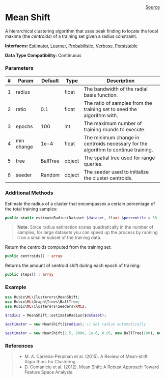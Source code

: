 <span style="float:right;"><a href="https://github.com/RubixML/RubixML/blob/master/src/Clusterers/MeanShift.php">Source</a></span>

# Mean Shift
A hierarchical clustering algorithm that uses peak finding to locate the local maxima (the *centroids*) of a training set given a radius constraint.

**Interfaces:** [Estimator](../estimator.md), [Learner](../learner.md), [Probabilistic](../probabilistic.md), [Verbose](../verbose.md), [Persistable](../persistable.md)

**Data Type Compatibility:** Continuous

### Parameters
| # | Param | Default | Type | Description |
|---|---|---|---|---|
| 1 | radius | | float | The bandwidth of the radial basis function. |
| 2 | ratio | 0.1 | float | The ratio of samples from the training set to seed the algorithm with. |
| 3 | epochs | 100 | int | The maximum number of training rounds to execute. |
| 4 | min change | 1e-4 | float | The minimum change in centroids necessary for the algorithm to continue training. |
| 5 | tree | BallTree | object | The spatial tree used for range queries. |
| 6 | seeder | Random | object | The seeder used to initialize the cluster centroids. |

### Additional Methods
Estimate the radius of a cluster that encompasses a certain percentage of the total training samples:
```php
public static estimateRadius(Dataset $dataset, float $percentile = 30., ?Distance $distance = null) : float
```

> **Note:** Since radius estimation scales quadratically in the number of samples, for large datasets you can speed up the process by running it on a smaller subset of the training data.

Return the centroids computed from the training set:
```php
public centroids() : array
```

Returns the amount of centroid shift during each epoch of training:
```php
public steps() : array
```

### Example
```php
use Rubix\ML\Clusterers\MeanShift;
use Rubix\ML\Graph\Trees\BallTree;
use Rubix\ML\Clusterers\Seeders\KMC2;

$radius = MeanShift::estimateRadius($dataset);

$estimator = new MeanShift($radius); // Set radius automatically

$estimator = new MeanShift(2.5, 2000, 1e-6, 0.05, new BallTree(100), new KMC2());
```

### References
>- M. A. Carreira-Perpinan et al. (2015). A Review of Mean-shift Algorithms for Clustering.
>- D. Comaniciu et al. (2012). Mean Shift: A Robust Approach Toward Feature Space Analysis.